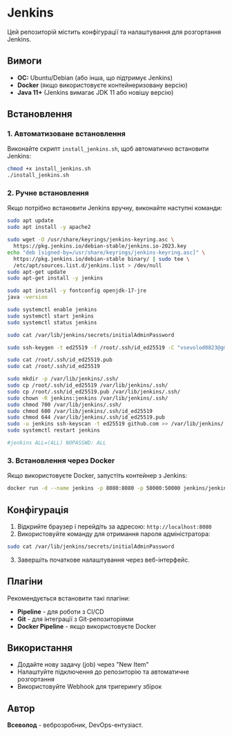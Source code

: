 # Jenkins

Цей репозиторій містить конфігурації та налаштування для розгортання Jenkins.

## Вимоги

- **ОС:** Ubuntu/Debian (або інша, що підтримує Jenkins)
- **Docker** (якщо використовуєте контейнеризовану версію)
- **Java 11+** (Jenkins вимагає JDK 11 або новішу версію)

## Встановлення

### 1. Автоматизоване встановлення

Виконайте скрипт `install_jenkins.sh`, щоб автоматично встановити Jenkins:

```bash
chmod +x install_jenkins.sh
./install_jenkins.sh
```

### 2. Ручне встановлення

Якщо потрібно встановити Jenkins вручну, виконайте наступні команди:

```bash
sudo apt update
sudo apt install -y apache2

sudo wget -O /usr/share/keyrings/jenkins-keyring.asc \
  https://pkg.jenkins.io/debian-stable/jenkins.io-2023.key
echo "deb [signed-by=/usr/share/keyrings/jenkins-keyring.asc]" \
  https://pkg.jenkins.io/debian-stable binary/ | sudo tee \
  /etc/apt/sources.list.d/jenkins.list > /dev/null
sudo apt-get update
sudo apt-get install -y jenkins

sudo apt install -y fontconfig openjdk-17-jre
java -version

sudo systemctl enable jenkins
sudo systemctl start jenkins
sudo systemctl status jenkins

sudo cat /var/lib/jenkins/secrets/initialAdminPassword

sudo ssh-keygen -t ed25519 -f /root/.ssh/id_ed25519 -C "vsevolod0823@gmail.com"

sudo cat /root/.ssh/id_ed25519.pub
sudo cat /root/.ssh/id_ed25519

sudo mkdir -p /var/lib/jenkins/.ssh/
sudo cp /root/.ssh/id_ed25519 /var/lib/jenkins/.ssh/
sudo cp /root/.ssh/id_ed25519.pub /var/lib/jenkins/.ssh/
sudo chown -R jenkins:jenkins /var/lib/jenkins/.ssh/
sudo chmod 700 /var/lib/jenkins/.ssh/
sudo chmod 600 /var/lib/jenkins/.ssh/id_ed25519
sudo chmod 644 /var/lib/jenkins/.ssh/id_ed25519.pub
sudo -u jenkins ssh-keyscan -t ed25519 github.com >> /var/lib/jenkins/.ssh/known_hosts
sudo systemctl restart jenkins

#jenkins ALL=(ALL) NOPASSWD: ALL
```

### 3. Встановлення через Docker

Якщо використовуєте Docker, запустіть контейнер з Jenkins:

```bash
docker run -d --name jenkins -p 8080:8080 -p 50000:50000 jenkins/jenkins:lts
```

## Конфігурація

1. Відкрийте браузер і перейдіть за адресою: `http://localhost:8080`
2. Використовуйте команду для отримання пароля адміністратора:

```bash
sudo cat /var/lib/jenkins/secrets/initialAdminPassword
```

3. Завершіть початкове налаштування через веб-інтерфейс.

## Плагіни

Рекомендується встановити такі плагіни:

- **Pipeline** - для роботи з CI/CD
- **Git** - для інтеграції з Git-репозиторіями
- **Docker Pipeline** - якщо використовуєте Docker

## Використання

- Додайте нову задачу (job) через "New Item"
- Налаштуйте підключення до репозиторію та автоматичне розгортання
- Використовуйте Webhook для тригерингу збірок

## Автор

**Всеволод** - веброзробник, DevOps-ентузіаст.

